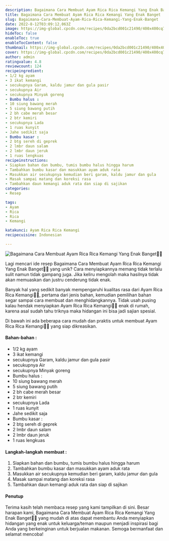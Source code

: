 ```yaml
---
description: Bagaimana Cara Membuat Ayam Rica Rica Kemangi Yang Enak Banget"
title: Bagaimana Cara Membuat Ayam Rica Rica Kemangi Yang Enak Banget
slug: Bagaimana-Cara-Membuat-Ayam-Rica-Rica-Kemangi-Yang-Enak-Banget
date: 2022-8-12T03:09:12.063Z
image: https://img-global.cpcdn.com/recipes/0da2bcd001c21490/400x400cq70/photo.jpg
hideToc: false
enableToc: true
enableTocContent: false
thumbnail: https://img-global.cpcdn.com/recipes/0da2bcd001c21490/400x400cq70/photo.jpg
cover: https://img-global.cpcdn.com/recipes/0da2bcd001c21490/400x400cq70/photo.jpg
author: admin
ratingvalue: 4.8
reviewcount: 124
recipeingredient:
- 1/2 kg ayam
- 3 ikat kemangi
- secukupnya Garam, kaldu jamur dan gula pasir
- secukupnya Air
- secukupnya Minyak goreng
- Bumbu halus :
- 10 siung bawang merah
- 5 siung bawang putih
- 2 bh cabe merah besar
- 2 btr kemiri
- secukupnya Lada
- 1 ruas kunyit
- Jahe sedikit saja
- Bumbu kasar :
- 2 btg sereh di geprek
- 2 lmbr daun salam
- 2 lmbr daun jeruk
- 1 ruas lengkuas
recipeinstructions:
- Siapkan bahan dan bumbu, tumis bumbu halus hingga harum
- Tambahkan bumbu kasar dan masukkan ayam aduk rata
- Masukkan air secukupnya kemudian beri garam, kaldu jamur dan gula
- Masak sampai matang dan koreksi rasa
- Tambahkan daun kemangi aduk rata dan siap di sajikan
categories:
- Resep

tags:
- Ayam
- Rica
- Rica
- Kemangi

katakunci: Ayam Rica Rica Kemangi
recipecuisine: Indonesian

---
```


![Bagaimana Cara Membuat Ayam Rica Rica Kemangi Yang Enak Banget👩‍🍳](https://img-global.cpcdn.com/recipes/0da2bcd001c21490/400x400cq70/photo.jpg)

Lagi mencari ide resep Bagaimana Cara Membuat Ayam Rica Rica Kemangi Yang Enak Banget👩‍🍳 yang unik? Cara menyiapkannya memang tidak terlalu sulit namun tidak gampang juga. Jika keliru mengolah maka hasilnya tidak akan memuaskan dan justru cenderung tidak enak.

Banyak hal yang sedikit banyak mempengaruhi kualitas rasa dari Ayam Rica Rica Kemangi👩‍🍳, pertama dari jenis bahan, kemudian pemilihan bahan segar sampai cara membuat dan menghidangkannya. Tidak usah pusing kalau hendak menyiapkan Ayam Rica Rica Kemangi👩‍🍳 enak di rumah, karena asal sudah tahu triknya maka hidangan ini bisa jadi sajian spesial.

Di bawah ini ada beberapa cara mudah dan praktis untuk membuat Ayam Rica Rica Kemangi👩‍🍳 yang siap dikreasikan.

<!--inarticleads1-->

#### Bahan-bahan :

- 1/2 kg ayam
- 3 ikat kemangi
- secukupnya Garam, kaldu jamur dan gula pasir
- secukupnya Air
- secukupnya Minyak goreng
- Bumbu halus :
- 10 siung bawang merah
- 5 siung bawang putih
- 2 bh cabe merah besar
- 2 btr kemiri
- secukupnya Lada
- 1 ruas kunyit
- Jahe sedikit saja
- Bumbu kasar :
- 2 btg sereh di geprek
- 2 lmbr daun salam
- 2 lmbr daun jeruk
- 1 ruas lengkuas

<!--inarticleads2-->

#### Langkah-langkah membuat :

1. Siapkan bahan dan bumbu, tumis bumbu halus hingga harum
1. Tambahkan bumbu kasar dan masukkan ayam aduk rata
1. Masukkan air secukupnya kemudian beri garam, kaldu jamur dan gula
1. Masak sampai matang dan koreksi rasa
1. Tambahkan daun kemangi aduk rata dan siap di sajikan

#### Penutup

Terima kasih telah membaca resep yang kami tampilkan di sini. Besar harapan kami, Bagaimana Cara Membuat Ayam Rica Rica Kemangi Yang Enak Banget👩‍🍳 yang mudah di atas dapat membantu Anda menyiapkan hidangan yang enak untuk keluarga/teman maupun menjadi inspirasi bagi Anda yang berkeinginan untuk berjualan makanan. Semoga bermanfaat dan selamat mencoba!